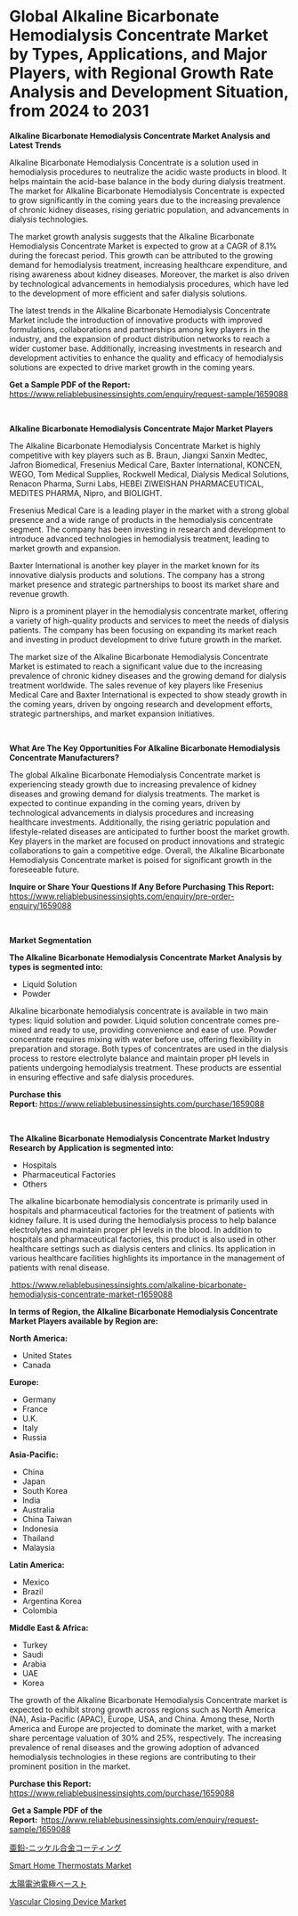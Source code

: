 <p><h1>Global Alkaline Bicarbonate Hemodialysis Concentrate Market by Types, Applications, and Major Players, with Regional Growth Rate Analysis and Development Situation, from 2024 to 2031</h1></p><p><strong>Alkaline Bicarbonate Hemodialysis Concentrate Market Analysis and Latest Trends</strong></p>
<p><p>Alkaline Bicarbonate Hemodialysis Concentrate is a solution used in hemodialysis procedures to neutralize the acidic waste products in blood. It helps maintain the acid-base balance in the body during dialysis treatment. The market for Alkaline Bicarbonate Hemodialysis Concentrate is expected to grow significantly in the coming years due to the increasing prevalence of chronic kidney diseases, rising geriatric population, and advancements in dialysis technologies.</p><p>The market growth analysis suggests that the Alkaline Bicarbonate Hemodialysis Concentrate Market is expected to grow at a CAGR of 8.1% during the forecast period. This growth can be attributed to the growing demand for hemodialysis treatment, increasing healthcare expenditure, and rising awareness about kidney diseases. Moreover, the market is also driven by technological advancements in hemodialysis procedures, which have led to the development of more efficient and safer dialysis solutions.</p><p>The latest trends in the Alkaline Bicarbonate Hemodialysis Concentrate Market include the introduction of innovative products with improved formulations, collaborations and partnerships among key players in the industry, and the expansion of product distribution networks to reach a wider customer base. Additionally, increasing investments in research and development activities to enhance the quality and efficacy of hemodialysis solutions are expected to drive market growth in the coming years.</p></p>
<p><strong>Get a Sample PDF of the Report:&nbsp;</strong> <a href="https://www.reliablebusinessinsights.com/enquiry/request-sample/1659088">https://www.reliablebusinessinsights.com/enquiry/request-sample/1659088</a></p>
<p>&nbsp;</p>
<p><strong>Alkaline Bicarbonate Hemodialysis Concentrate Major Market Players</strong></p>
<p><p>The Alkaline Bicarbonate Hemodialysis Concentrate Market is highly competitive with key players such as B. Braun, Jiangxi Sanxin Medtec, Jafron Biomedical, Fresenius Medical Care, Baxter International, KONCEN, WEGO, Tom Medical Supplies, Rockwell Medical, Dialysis Medical Solutions, Renacon Pharma, Surni Labs, HEBEI ZIWEISHAN PHARMACEUTICAL, MEDITES PHARMA, Nipro, and BIOLIGHT.</p><p>Fresenius Medical Care is a leading player in the market with a strong global presence and a wide range of products in the hemodialysis concentrate segment. The company has been investing in research and development to introduce advanced technologies in hemodialysis treatment, leading to market growth and expansion.</p><p>Baxter International is another key player in the market known for its innovative dialysis products and solutions. The company has a strong market presence and strategic partnerships to boost its market share and revenue growth.</p><p>Nipro is a prominent player in the hemodialysis concentrate market, offering a variety of high-quality products and services to meet the needs of dialysis patients. The company has been focusing on expanding its market reach and investing in product development to drive future growth in the market.</p><p>The market size of the Alkaline Bicarbonate Hemodialysis Concentrate Market is estimated to reach a significant value due to the increasing prevalence of chronic kidney diseases and the growing demand for dialysis treatment worldwide. The sales revenue of key players like Fresenius Medical Care and Baxter International is expected to show steady growth in the coming years, driven by ongoing research and development efforts, strategic partnerships, and market expansion initiatives.</p></p>
<p>&nbsp;</p>
<p><strong>What Are The Key Opportunities For Alkaline Bicarbonate Hemodialysis Concentrate Manufacturers?</strong></p>
<p><p>The global Alkaline Bicarbonate Hemodialysis Concentrate market is experiencing steady growth due to increasing prevalence of kidney diseases and growing demand for dialysis treatments. The market is expected to continue expanding in the coming years, driven by technological advancements in dialysis procedures and increasing healthcare investments. Additionally, the rising geriatric population and lifestyle-related diseases are anticipated to further boost the market growth. Key players in the market are focused on product innovations and strategic collaborations to gain a competitive edge. Overall, the Alkaline Bicarbonate Hemodialysis Concentrate market is poised for significant growth in the foreseeable future.</p></p>
<p><strong>Inquire or Share Your Questions If Any Before Purchasing This Report:</strong> <a href="https://www.reliablebusinessinsights.com/enquiry/pre-order-enquiry/1659088">https://www.reliablebusinessinsights.com/enquiry/pre-order-enquiry/1659088</a></p>
<p>&nbsp;</p>
<p><strong>Market Segmentation</strong></p>
<p><strong>The Alkaline Bicarbonate Hemodialysis Concentrate Market Analysis by types is segmented into:</strong></p>
<p><ul><li>Liquid Solution</li><li>Powder</li></ul></p>
<p><p>Alkaline bicarbonate hemodialysis concentrate is available in two main types: liquid solution and powder. Liquid solution concentrate comes pre-mixed and ready to use, providing convenience and ease of use. Powder concentrate requires mixing with water before use, offering flexibility in preparation and storage. Both types of concentrates are used in the dialysis process to restore electrolyte balance and maintain proper pH levels in patients undergoing hemodialysis treatment. These products are essential in ensuring effective and safe dialysis procedures.</p></p>
<p><strong>Purchase this Report:&nbsp;</strong><a href="https://www.reliablebusinessinsights.com/purchase/1659088">https://www.reliablebusinessinsights.com/purchase/1659088</a></p>
<p>&nbsp;</p>
<p><strong>The Alkaline Bicarbonate Hemodialysis Concentrate Market Industry Research by Application is segmented into:</strong></p>
<p><ul><li>Hospitals</li><li>Pharmaceutical Factories</li><li>Others</li></ul></p>
<p><p>The alkaline bicarbonate hemodialysis concentrate is primarily used in hospitals and pharmaceutical factories for the treatment of patients with kidney failure. It is used during the hemodialysis process to help balance electrolytes and maintain proper pH levels in the blood. In addition to hospitals and pharmaceutical factories, this product is also used in other healthcare settings such as dialysis centers and clinics. Its application in various healthcare facilities highlights its importance in the management of patients with renal disease.</p></p>
<p><a href="https://www.reliablebusinessinsights.com/alkaline-bicarbonate-hemodialysis-concentrate-market-r1659088">&nbsp;https://www.reliablebusinessinsights.com/alkaline-bicarbonate-hemodialysis-concentrate-market-r1659088</a></p>
<p><strong>In terms of Region, the Alkaline Bicarbonate Hemodialysis Concentrate Market Players available by Region are:</strong></p>
<p>
    <p> <strong> North America: </strong>
        <ul>
            <li>United States</li>
            <li>Canada</li>
        </ul>
        </p> 
    <p> <strong> Europe: </strong>
        <ul>
            <li>Germany</li>
            <li>France</li>
            <li>U.K.</li>
            <li>Italy</li>
            <li>Russia</li>
        </ul>
        </p> 
    <p> <strong> Asia-Pacific: </strong>
        <ul>
            <li>China</li>
            <li>Japan</li>
            <li>South Korea</li>
            <li>India</li>
            <li>Australia</li>
            <li>China Taiwan</li>
            <li>Indonesia</li>
            <li>Thailand</li>
            <li>Malaysia</li>
        </ul>
        </p> 
    <p> <strong> Latin America: </strong>
        <ul>
            <li>Mexico</li>
            <li>Brazil</li>
            <li>Argentina Korea</li>
            <li>Colombia</li>
        </ul>
        </p> 
    <p> <strong> Middle East & Africa: </strong>
        <ul>
            <li>Turkey</li>
            <li>Saudi</li>
            <li>Arabia</li>
            <li>UAE</li>
            <li>Korea</li>
        </ul>
    </p>
    </p>
<p><p>The growth of the Alkaline Bicarbonate Hemodialysis Concentrate market is expected to exhibit strong growth across regions such as North America (NA), Asia-Pacific (APAC), Europe, USA, and China. Among these, North America and Europe are projected to dominate the market, with a market share percentage valuation of 30% and 25%, respectively. The increasing prevalence of renal diseases and the growing adoption of advanced hemodialysis technologies in these regions are contributing to their prominent position in the market.</p></p>
<p><strong>Purchase this Report: </strong><a href="https://www.reliablebusinessinsights.com/purchase/1659088">https://www.reliablebusinessinsights.com/purchase/1659088</a></p>
<p>&nbsp;<strong>Get a Sample PDF of the Report:&nbsp;&nbsp;</strong><a href="https://www.reliablebusinessinsights.com/enquiry/request-sample/1659088">https://www.reliablebusinessinsights.com/enquiry/request-sample/1659088</a></p>
<p><strong></strong></p>
<p><p><a href="https://github.com/SkylarDaniel70/Market-Research-Report-List-1/blob/main/449521196220.md">亜鉛-ニッケル合金コーティング</a></p><p><a href="https://www.linkedin.com/pulse/smart-home-thermostats-market-research-report-its-history-forecast-2xg0e">Smart Home Thermostats Market</a></p><p><a href="https://github.com/GiovaniLeannon/Market-Research-Report-List-1/blob/main/415980496221.md">太陽電池電極ペースト</a></p><p><a href="https://www.linkedin.com/pulse/vascular-closing-device-market-size-cagr-trends-2024-2030-vnedf">Vascular Closing Device Market</a></p></p>
